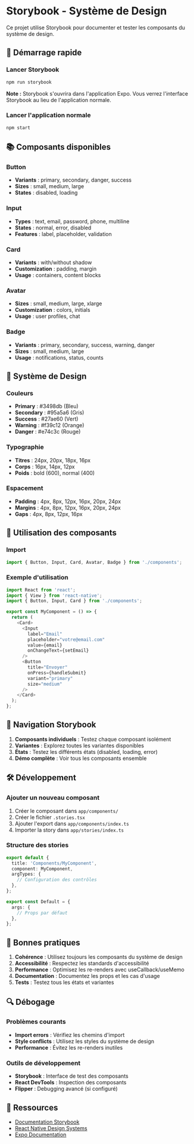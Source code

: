 # Storybook - Système de Design

Ce projet utilise Storybook pour documenter et tester les composants du système de design.

## 🚀 Démarrage rapide

### Lancer Storybook
```bash
npm run storybook
```

**Note :** Storybook s'ouvrira dans l'application Expo. Vous verrez l'interface Storybook au lieu de l'application normale.

### Lancer l'application normale
```bash
npm start
```

## 📚 Composants disponibles

### Button
- **Variants** : primary, secondary, danger, success
- **Sizes** : small, medium, large
- **States** : disabled, loading

### Input
- **Types** : text, email, password, phone, multiline
- **States** : normal, error, disabled
- **Features** : label, placeholder, validation

### Card
- **Variants** : with/without shadow
- **Customization** : padding, margin
- **Usage** : containers, content blocks

### Avatar
- **Sizes** : small, medium, large, xlarge
- **Customization** : colors, initials
- **Usage** : user profiles, chat

### Badge
- **Variants** : primary, secondary, success, warning, danger
- **Sizes** : small, medium, large
- **Usage** : notifications, status, counts

## 🎨 Système de Design

### Couleurs
- **Primary** : #3498db (Bleu)
- **Secondary** : #95a5a6 (Gris)
- **Success** : #27ae60 (Vert)
- **Warning** : #f39c12 (Orange)
- **Danger** : #e74c3c (Rouge)

### Typographie
- **Titres** : 24px, 20px, 18px, 16px
- **Corps** : 16px, 14px, 12px
- **Poids** : bold (600), normal (400)

### Espacement
- **Padding** : 4px, 8px, 12px, 16px, 20px, 24px
- **Margins** : 4px, 8px, 12px, 16px, 20px, 24px
- **Gaps** : 4px, 8px, 12px, 16px

## 🔧 Utilisation des composants

### Import
```typescript
import { Button, Input, Card, Avatar, Badge } from './components';
```

### Exemple d'utilisation
```typescript
import React from 'react';
import { View } from 'react-native';
import { Button, Input, Card } from './components';

export const MyComponent = () => {
  return (
    <Card>
      <Input
        label="Email"
        placeholder="votre@email.com"
        value={email}
        onChangeText={setEmail}
      />
      <Button
        title="Envoyer"
        onPress={handleSubmit}
        variant="primary"
        size="medium"
      />
    </Card>
  );
};
```

## 📱 Navigation Storybook

1. **Composants individuels** : Testez chaque composant isolément
2. **Variantes** : Explorez toutes les variantes disponibles
3. **États** : Testez les différents états (disabled, loading, error)
4. **Démo complète** : Voir tous les composants ensemble

## 🛠️ Développement

### Ajouter un nouveau composant
1. Créer le composant dans `app/components/`
2. Créer le fichier `.stories.tsx`
3. Ajouter l'export dans `app/components/index.ts`
4. Importer la story dans `app/stories/index.ts`

### Structure des stories
```typescript
export default {
  title: 'Components/MyComponent',
  component: MyComponent,
  argTypes: {
    // Configuration des contrôles
  },
};

export const Default = {
  args: {
    // Props par défaut
  },
};
```

## 🎯 Bonnes pratiques

1. **Cohérence** : Utilisez toujours les composants du système de design
2. **Accessibilité** : Respectez les standards d'accessibilité
3. **Performance** : Optimisez les re-renders avec useCallback/useMemo
4. **Documentation** : Documentez les props et les cas d'usage
5. **Tests** : Testez tous les états et variantes

## 🔍 Débogage

### Problèmes courants
- **Import errors** : Vérifiez les chemins d'import
- **Style conflicts** : Utilisez les styles du système de design
- **Performance** : Évitez les re-renders inutiles

### Outils de développement
- **Storybook** : Interface de test des composants
- **React DevTools** : Inspection des composants
- **Flipper** : Debugging avancé (si configuré)

## 📖 Ressources

- [Documentation Storybook](https://storybook.js.org/docs/react-native/get-started/introduction)
- [React Native Design Systems](https://reactnative.design/)
- [Expo Documentation](https://docs.expo.dev/)
